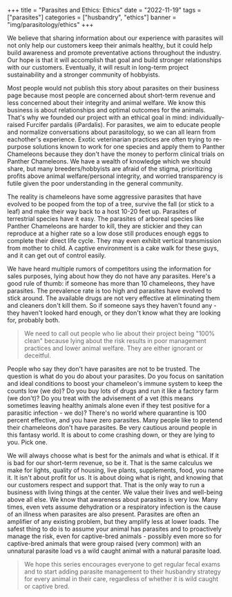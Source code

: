 +++
title = "Parasites and Ethics: Ethics"
date = "2022-11-19"
tags = ["parasites"]
categories = ["husbandry", "ethics"]
banner = "img/parasitology/ethics"
+++

We believe that sharing information about our experience with parasites will not only help our customers keep their animals healthy, but it could help build awareness and promote preventative actions throughout the industry. Our hope is that it will accomplish that goal and build stronger relationships with our customers. Eventually, it will result in long-term project sustainability and a stronger community of hobbyists.

Most people would not publish this story about parasites on their business page because most people are concerned about short-term revenue and less concerned about their integrity and animal welfare. We know this business is about relationships and optimal outcomes for the animals. That's why we founded our project with an ethical goal in mind: individually-raised Furcifer pardalis (iPardalis). For parasites, we aim to educate people and normalize conversations about parasitology, so we can all learn from eachother's experience. Exotic veterinarian practices are often trying to re-purpose solutions known to work for one species and apply them to Panther Chameleons because they don't have the money to perform clinical trials on Panther Chameleons. We have a wealth of knowledge which we should share, but many breeders/hobbyists are afraid of the stigma, prioritizing profits above animal welfare/personal integrity, and worried transparency is futile given the poor understanding in the general community.

The reality is chameleons have some aggressive parasites that have evolved to be pooped from the top of a tree, survive the fall (or stick to a leaf) and make their way back to a host 10-20 feet up. Parasites of terrestrial species have it easy. The parasites of arboreal species like Panther Chameleons are harder to kill, they are stickier and they can reproduce at a higher rate so a low dose still produces enough eggs to complete their direct life cycle. They may even exhibit vertical transmission from mother to child. A captive environment is a cake walk for these guys, and it can get out of control easily.

We have heard multiple rumors of competitors using the information for sales purposes, lying about how they do not have any parasites. Here's a good rule of thumb: if someone has more than 10 chameleons, they have parasites. The prevalence rate is too high and parasites have evolved to stick around. The available drugs are not very effective at eliminating them and cleaners don't kill them. So if someone says they haven't found any - they haven't looked hard enough, or they don't know what they are looking for, probably both.

> We need to call out people who lie about their project being "100% clean" because lying about the risk results in poor management practices and lower animal welfare. They are either ignorant or deceitful.

People who say they don't have parasites are not to be trusted. The question is what do you do about your parasites. Do you focus on sanitation and ideal conditions to boost your chameleon's immune system to keep the counts low (we do)? Do you buy lots of drugs and run it like a factory farm (we don't)? Do you treat with the advisement of a vet (this means sometimes leaving healthy animals alone even if they test positive for a parasitic infection - we do)? There's no world where quarantine is 100 percent effective, and you have zero parasites. Many people like to pretend their chameleons don't have parasites. Be very cautious around people in this fantasy world. It is about to come crashing down, or they are lying to you. Pick one.

We will always choose what is best for the animals and what is ethical. If it is bad for our short-term revenue, so be it. That is the same calculus we make for lights, quality of housing, live plants, supplements, food, you name it. It isn't about profit for us. It is about doing what is right, and knowing that our customers respect and support that. That is the only way to run a business with living things at the center. We value their lives and well-being above all else. We know that awareness about parasites is very low. Many times, even vets assume dehydration or a respiratory infection is the cause of an illness when parasites are also present. Parasites are often an amplifier of any existing problem, but they amplify less at lower loads. The safest thing to do is to assume your animal has parasites and to proactively manage the risk, even for captive-bred animals - possibly even more so for captive-bred animals that were group raised (very common) with an unnatural parasite load vs a wild caught animal with a natural parasite load. 

> We hope this series encourages everyone to get regular fecal exams and to start adding parasite management to their husbandry strategy for every animal in their care, regardless of whether it is wild caught or captive bred.

